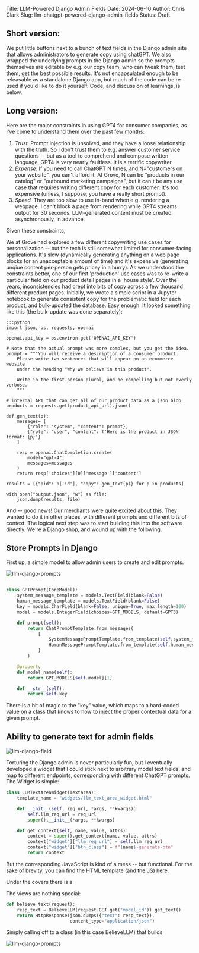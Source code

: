 Title: LLM-Powered Django Admin Fields
Date: 2024-06-10
Author: Chris Clark
Slug: llm-chatgpt-powered-django-admin-fields
Status: Draft


## Short version:

We put little buttons next to a bunch of text fields in the Django admin site that allows administrators to generate copy using chatGPT. We also wrapped the underlying prompts in the Django admin so the prompts themselves are editable by e.g. our copy team, who can tweak them, test them, get the best possible results. It's not encapsulated enough to be releasable as a standalone Django app, but much of the code can be re-used if you'd like to do it yourself. Code, and discussion of learnings, is below.

## Long version:

Here are the major constraints in using GPT4 for consumer companies, as I've come to understand them over the past few months:

1. *Trust.* Prompt injection is unsolved, and they have a loose relationship with the truth. So I don't trust them to e.g. answer customer service questions -- but as a tool to comprehend and compose written language, GPT4 is very nearly faultless. It is a terrific copywriter.
2. *Expense.* If you need to call ChatGPT N times, and N="customers on your website", you can't afford it. At Grove, N can be "products in our catalog" or "outbound marketing campaigns", but it can't be any use case that requires writing different copy for each customer. It's too expensive (unless, I suppose, you have a really short prompt).
3. *Speed.* They are too slow to use in-band when e.g. rendering a webpage. I can't block a page from rendering while GPT4 streams output for 30 seconds. LLM-generated content must be created asynchronously, in advance.

Given these constraints,

We at Grove had explored a few different copywriting use cases for personalization -- but the tech is still somewhat limited for consumer-facing applications. It's slow (dynamically generating anything on a web page blocks for an unacceptable amount of time) and it's expensive (generating unqiue content per-person gets pricey in a hurry). As we understood the constraints better, one of our first 'production' use cases was to re-write a particular field on our product detail pages in a 'house style'. Over the years, inconsistencies had crept into bits of copy across a few thousand different product pages. Initially, we wrote a simple script in a Jupyter notebook to generate consistent copy for the problematic field for each product, and bulk-updated the database. Easy enough. It looked something like this (the bulk-update was done separately):

    :::python
    import json, os, requests, openai

    openai.api_key = os.environ.get('OPENAI_API_KEY')

    # Note that the actual prompt was more complex, but you get the idea.
    prompt = """You will receive a description of a consumer product.
        Please write two sentences that will appear on an ecommerce website
        under the heading "Why we believe in this product".

        Write in the first-person plural, and be compelling but not overly verbose.
        """

    # internal API that can get all of our product data as a json blob
    products = requests.get(product_api_url).json()

    def gen_text(p):
        messages= [
            {"role": "system", "content": prompt},
            {"role": "user", "content": f'Here is the product in JSON format: {p}'}
        ]

        resp = openai.ChatCompletion.create(
            model="gpt-4",
            messages=messages
        )
        return resp['choices'][0]['message']['content']

    results = [{"pid": p['id'], "copy": gen_text(p)} for p in products]

    with open("output.json", "w") as file:
        json.dump(results, file)

And -- good news! Our merchants were quite excited about this. They wanted to do it in other places, with different prompts and different bits of context. The logical next step was to start building this into the software directly. We're a Django shop, and wound up with the following.

## Store Prompts in Django

First up, a simple model to allow admin users to create and edit prompts.

![llm-django-prompts]({static}/images/gpt-django-prompts.png)

```python

class GPTPrompt(CoreModel):
    system_message_template = models.TextField(blank=False)
    human_message_template = models.TextField(blank=False)
    key = models.CharField(blank=False, unique=True, max_length=100)
    model = models.IntegerField(choices=GPT_MODELS, default=GPT3)

    def prompt(self):
        return ChatPromptTemplate.from_messages(
            [
                SystemMessagePromptTemplate.from_template(self.system_message_template),
                HumanMessagePromptTemplate.from_template(self.human_message_template),
            ]
        )

    @property
    def model_name(self):
        return GPT_MODELS[self.model][1]

    def __str__(self):
        return self.key

```

There is a bit of magic to the "key" value, which maps to a hard-coded value on a class that knows to how to inject the proper contextual data for a given prompt.





## Ability to generate text for admin fields

![llm-django-field]({static}/images/gpt-django-textarea.png)

Torturing the Django admin is never particularly fun, but I eventually developed a widget that I could stick next to arbitrary model text fields, and map to different endpoints, corresponding with different ChatGPT prompts. The Widget is simple:

```python
class LLMTextAreaWidget(Textarea):
    template_name = "widgets/llm_text_area_widget.html"

    def __init__(self, req_url, *args, **kwargs):
        self.llm_req_url = req_url
        super().__init__(*args, **kwargs)

    def get_context(self, name, value, attrs):
        context = super().get_context(name, value, attrs)
        context["widget"]["llm_req_url"] = self.llm_req_url
        context["widget"]["btn_class"] = f"{name}-generate-btn"
        return context
```

But the corresponding JavaScript is kind of a mess -- but functional. For the sake of brevity, you can find the HTML template (and the JS) [here](https://gist.github.com/chrisclark/902686040fc28481baba69129650a02a).

Under the covers there is a


The views are nothing special:

```python
def believe_text(request):
    resp_text = BelieveLLM(request.GET.get("model_id")).get_text()
    return HttpResponse(json.dumps({"text": resp_text}),
                        content_type="application/json")
```

Simply calling off to a class (in this case BelieveLLM) that builds





![llm-django-prompts]({static}/images/gpt-django-playground.png)
